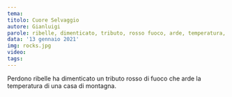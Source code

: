 ```yaml
---
tema:
titolo: Cuore Selvaggio
autore: Gianluigi
parole: ribelle, dimenticato, tributo, rosso fuoco, arde, temperatura, perdono, montagna
data: '13 gennaio 2021'
img: rocks.jpg
video: 
tags: 
---
```

Perdono ribelle ha dimenticato un tributo rosso di fuoco che arde la temperatura di una casa di montagna.
